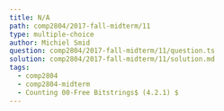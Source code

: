 ```yaml
---
title: N/A
path: comp2804/2017-fall-midterm/11
type: multiple-choice
author: Michiel Smid
question: comp2804/2017-fall-midterm/11/question.ts
solution: comp2804/2017-fall-midterm/11/solution.md
tags:
  - comp2804
  - comp2804-midterm
  - Counting 00-Free Bitstrings$ (4.2.1) $
---
```


